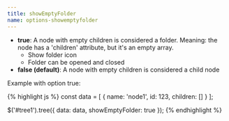 ```yaml
---
title: showEmptyFolder
name: options-showemptyfolder
---
```


-   **true**: A node with empty children is considered a folder. Meaning: the node has a 'children' attribute, but it's an empty array.
    -   Show folder icon
    -   Folder can be opened and closed
-   **false (default)**: A node with empty children is considered a child node

Example with option true:

{% highlight js %}
const data = [
{
name: 'node1',
id: 123,
children: []
}
];

$('#tree1').tree({
data: data,
showEmptyFolder: true
});
{% endhighlight %}
